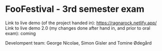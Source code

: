 # FooFestival - 3rd semester exam

Link to live demo (of the project handed in): https://ragnarock.netlify.app/
Link to live demo 2.0 (my changes done after hand in, and prior to oral exam): coming

Develompent team: George Nicolae, Simon Gisler and Tomine Ødegård
